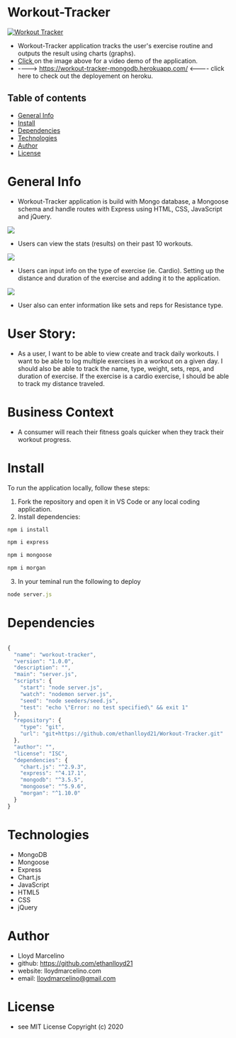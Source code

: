 # Workout-Tracker
<a target="_blank" rel="noopener noreferrer" href="https://drive.google.com/file/d/1fOzNEoUijjSD_r_xigmhTvubNVEDjY-j/view"> <img src="image/workout_tracker.PNG" alt="Workout Tracker" style="max-width:100%;"> </a>
- Workout-Tracker application tracks the user's exercise routine and outputs the result using charts (graphs).
- <a target="_blank" rel="noopener noreferrer" href="https://drive.google.com/file/d/1fOzNEoUijjSD_r_xigmhTvubNVEDjY-j/view"> Click </a> on the image above for a video demo of the application.
- ----> https://workout-tracker-mongodb.herokuapp.com/ <---- click here to check out the deployement on heroku.


## Table of contents
- [General Info](#Info)
- [Install](#Install)
- [Dependencies](#Dependencies)
- [Technologies](#Technologies)
- [Author](#Author)
- [License](#License)



# General Info

- Workout-Tracker application is build with Mongo database, a Mongoose schema and handle routes with Express using HTML, CSS, JavaScript and jQuery.

![](image/dashboard.PNG)

- Users can view the stats (results) on their past 10 workouts.

![](image/cardio.PNG)

- Users can input info on the type of exercise (ie. Cardio). Setting up the distance and duration of the exercise and adding it to the application.

![](image/resistance.PNG)

- User also can enter information like sets and reps for Resistance type.



# User Story: 
- As a user, I want to be able to view create and track daily workouts. I want to be able to log multiple exercises in a workout on a given day. I should also be able to track the name, type, weight, sets, reps, and duration of exercise. If the exercise is a cardio exercise, I should be able to track my distance traveled.

# Business Context
- A consumer will reach their fitness goals quicker when they track their workout progress.

# Install

To run the application locally, follow these steps:

1. Fork the repository and open it in VS Code or any local coding application.
2. Install dependencies:

```javascript
npm i install

npm i express

npm i mongoose

npm i morgan

```
3. In your teminal run the following to deploy

```javascript
node server.js
```
# Dependencies 
```javascript

{
  "name": "workout-tracker",
  "version": "1.0.0",
  "description": "",
  "main": "server.js",
  "scripts": {
    "start": "node server.js",
    "watch": "nodemon server.js",
    "seed": "node seeders/seed.js",
    "test": "echo \"Error: no test specified\" && exit 1"
  },
  "repository": {
    "type": "git",
    "url": "git+https://github.com/ethanlloyd21/Workout-Tracker.git"
  },
  "author": "",
  "license": "ISC",
  "dependencies": {
    "chart.js": "^2.9.3",
    "express": "^4.17.1",
    "mongodb": "^3.5.5",
    "mongoose": "^5.9.6",
    "morgan": "^1.10.0"
  }
}

```

# Technologies
- MongoDB
- Mongoose
- Express
- Chart.js
- JavaScript
- HTML5
- CSS
- jQuery 


# Author
- Lloyd Marcelino 
- github: https://github.com/ethanlloyd21
- website: lloydmarcelino.com
- email: lloydmarcelino@gmail.com

# License 
- see MIT License Copyright (c) 2020
